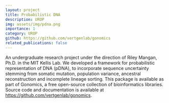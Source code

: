 ```yaml
---
layout: project
title: Probabilistic DNA
description: UROP
img: assets/img/pdna.png
importance: 1
category: UROP
github: https://github.com/vertgenlab/gonomics
related_publications: false
---
```


An undergraduate research project under the direction of Riley Mangan, Ph.D. in the MIT Kellis Lab. We developed a framework for probabilistic representation of DNA (pDNA), to incorporate sequence uncertainty stemming from somatic mutation, population variance, ancestral reconstruction and incomplete lineage sorting. This package is available as part of Gonomics, a free open-source collection of bioinformatics libraries. Source code and documentation is available at https://github.com/vertgenlab/gonomics.
